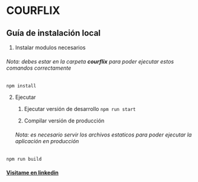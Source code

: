 # **COURFLIX**
## Guía de instalación local
1. Instalar modulos necesarios
###### Nota: debes estar en la carpeta **courflix** para poder ejecutar estos comandos correctamente
`npm install`

2. Ejecutar
    1. Ejecutar versión de desarrollo
    `npm run start`
    
    2. Compilar versión de producción
    ###### Nota: es necesario servir los archivos estaticos para poder ejecutar la aplicación en producción
`npm run build`


#### [Visitame en linkedin](https://linkedin.com/in/lautarok)